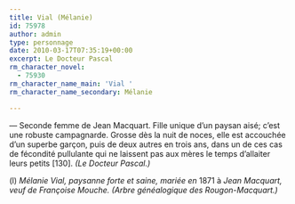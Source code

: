 ```yaml
---
title: Vial (Mélanie)
id: 75978
author: admin
type: personnage
date: 2010-03-17T07:35:19+00:00
excerpt: Le Docteur Pascal
rm_character_novel:
  - 75930
rm_character_name_main: 'Vial '
rm_character_name_secondary: Mélanie

---
```

— Seconde femme de Jean Macquart. Fille unique d&rsquo;un paysan aisé; c&rsquo;est une robuste campagnarde. Grosse dès la nuit de noces, elle est accouchée d&rsquo;un superbe garçon, puis de deux autres en trois ans, dans un de ces cas de fécondité pullulante qui ne laissent pas aux mères le temps d&rsquo;allaiter leurs petits [130]. _(Le Docteur Pascal.)_

(l) _Mélanie Vial, paysanne forte et saine, mariée en_ 1871 à _Jean Macquart, veuf de Françoise Mouche. (Arbre généalogique des Rougon-Macquart.)_